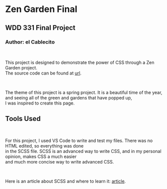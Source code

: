 # Zen Garden Final  

## WDD 331 Final Project  
### Author: el Cablecito  

<p>&nbsp;</p>  

This project is designed to demonstrate the power of CSS through a Zen Garden project.  
The source code can be found at [url](site).  

<p>&nbsp;</p>

The theme of this project is a spring project. It is a beautiful time of the year, and seeing all of the green and gardens that have popped up,  
I was inspired to create this page.  

## Tools Used  

<p>&nbsp;</p>  

For this project, I used VS Code to write and test my files. There was no HTML edited, so everything was done  
in the SCSS file. SCSS is an advanced way to write CSS, and in my personal opinion, makes CSS a much easier  
and much more concise way to write advanced CSS.  

<p>&nbsp;</p>  

Here is an article about SCSS and where to learn it: [article](https://sass-lang.com/guide).